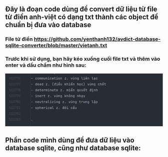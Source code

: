 ## Đây là đoạn code dùng để convert dữ liệu từ file từ điển anh-việt có dạng txt thành các object để chuẩn bị đưa vào database
### File từ điển https://github.com/yenthanh132/avdict-database-sqlite-converter/blob/master/vietanh.txt
### Trước khi sử dụng, bạn hãy kéo xuống cuối file txt và thêm vào enter và dấu chấm như hình sau:
![img.png](img.png)

## Phần code mình dùng để đưa dữ liệu vào database sqlite, cũng như database sqlite: